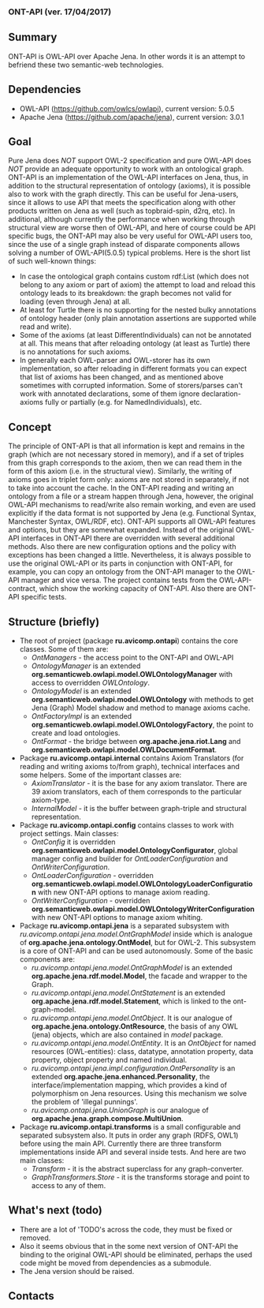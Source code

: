 ### ONT-API (ver. 17/04/2017)

## Summary
ONT-API is OWL-API over Apache Jena.
In other words it is an attempt to befriend these two semantic-web technologies.
 
## Dependencies
- OWL-API (https://github.com/owlcs/owlapi), current version: 5.0.5
- Apache Jena (https://github.com/apache/jena), current version: 3.0.1

## Goal
Pure Jena does _NOT_ support OWL-2 specification and pure OWL-API does _NOT_ provide an adequate opportunity to work with an ontological graph.
ONT-API is an implementation of the OWL-API interfaces on Jena, thus, in addition to the structural representation of ontology (axioms), 
it is possible also to work with the graph directly.
This can be useful for Jena-users, since it allows to use API that meets the specification along with other products 
written on Jena as well (such as topbraid-spin, d2rq, etc).
In additional, although currently the performance when working through structural view are worse then of OWL-API, 
and here of course could be API specific bugs, the ONT-API may also be very useful for OWL-API users too, 
since the use of a single graph instead of disparate components allows solving a number of OWL-API(5.0.5) typical problems. 
Here is the short list of such well-known things:
- In case the ontological graph contains custom rdf:List (which does not belong to any axiom or part of axiom) the attempt to load and reload 
this ontology leads to its breakdown: the graph becomes not valid for loading (even through Jena) at all.
- At least for Turtle there is no supporting for the nested bulky annotations of ontology header (only plain annotation assertions are supported while read and write).
- Some of the axioms (at least DifferentIndividuals) can not be annotated at all. 
This means that after reloading ontology (at least as Turtle) there is no annotations for such axioms.
- In generally each OWL-parser and OWL-storer has its own implementation, 
so after reloading in different formats you can expect that list of axioms has been changed, and as mentioned above sometimes with corrupted information. 
Some of storers/parses can't work with annotated declarations, some of them ignore declaration-axioms fully or partially (e.g. for NamedIndividuals), etc.

## Concept
The principle of ONT-API is that all information is kept and remains in the graph (which are not necessary stored in memory), 
and if a set of triples from this graph corresponds to the axiom, then we can read them in the form of this axiom (i.e. in the structural view). 
Similarly, the writing of axioms goes in triplet form only: axioms are not stored in separately, if not to take into account the cache.
In the ONT-API reading and writing an ontology from a file or a stream happen through Jena,
however, the original OWL-API mechanisms to read/write also remain working, 
and even are used explicitly if the data format is not supported by Jena (e.g. Functional Syntax, Manchester Syntax, OWL/RDF, etc).
ONT-API supports all OWL-API features and options, but they are somewhat expanded. 
Instead of the original OWL-API interfaces in ONT-API there are overridden with several additional methods.
Also there are new configuration options and the policy with exceptions has been changed a little.
Nevertheless, it is always possible to use the original OWL-API or its parts in conjunction with ONT-API, 
for example, you can copy an ontology from the ONT-API manager to the OWL-API manager and vice versa.
The project contains tests from the OWL-API-contract, which show the working capacity of ONT-API. 
Also there are ONT-API specific tests.

## Structure (briefly)
* The root of project (package __ru.avicomp.ontapi__) contains the core classes. Some of them are:  
    * _OntManagers_  - the access point to the ONT-API and OWL-API
    * _OntologyManager_ is an extended __org.semanticweb.owlapi.model.OWLOntologyManager__ with access to overridden _OWLOntology_. 
    * _OntologyModel_ is an extended __org.semanticweb.owlapi.model.OWLOntology__ with methods to get Jena (Graph) Model shadow and method to manage axioms cache.
    * _OntFactoryImpl_ is an extended __org.semanticweb.owlapi.model.OWLOntologyFactory__, the point to create and load ontologies.
    * _OntFormat_ - the bridge between __org.apache.jena.riot.Lang__ and __org.semanticweb.owlapi.model.OWLDocumentFormat__.
* Package __ru.avicomp.ontapi.internal__ contains Axiom Translators (for reading and writing axioms to/from graph), technical interfaces and some helpers. Some of the important classes are:
    * _AxiomTranslator_ - it is the base for any axiom translator. There are 39 axiom translators, each of them corresponds to the particular axiom-type.
    * _InternalModel_  - it is the buffer between graph-triple and structural representation.
* Package __ru.avicomp.ontapi.config__ contains classes to work with project settings. Main classes:
    * _OntConfig_ it is overridden  __org.semanticweb.owlapi.model.OntologyConfigurator__, global manager config and builder 
for _OntLoaderConfiguration_ and _OntWriterConfiguration_.
    * _OntLoaderConfiguration_ - overridden __org.semanticweb.owlapi.model.OWLOntologyLoaderConfiguration__ with new ONT-API options to manage axiom reading.
    * _OntWriterConfiguration_ - overridden __org.semanticweb.owlapi.model.OWLOntologyWriterConfiguration__ with new ONT-API options to manage axiom whiting.
* Package __ru.avicomp.ontapi.jena__ is a separated subsystem with _ru.avicomp.ontapi.jena.model.OntGraphModel_ inside which 
is analogue of __org.apache.jena.ontology.OntModel__, but for OWL-2. This subsystem is a core of ONT-API and can be used autonomously. 
Some of the basic components are:
    * _ru.avicomp.ontapi.jena.model.OntGraphModel_ is an extended __org.apache.jena.rdf.model.Model__, the facade and wrapper to the Graph.
    * _ru.avicomp.ontapi.jena.model.OntStatement_ is an extended __org.apache.jena.rdf.model.Statement__, which is linked to the ont-graph-model. 
    * _ru.avicomp.ontapi.jena.model.OntObject_. It is our analogue of __org.apache.jena.ontology.OntResource__, 
    the basis of any OWL (jena) objects, which are also contained in _model_ package.
    * _ru.avicomp.ontapi.jena.model.OntEntity_. It is an _OntObject_ for named resources (OWL-entities): class, datatype, 
    annotation property, data property, object property and named individual.
    * _ru.avicomp.ontapi.jena.impl.configuration.OntPersonality_ is an extended __org.apache.jena.enhanced.Personality__, 
    the interface/implementation mapping, which provides a kind of polymorphism on Jena resources. Using this mechanism we solve the problem of 'illegal punnings'.
    * _ru.avicomp.ontapi.jena.UnionGraph_ is our analogue of __org.apache.jena.graph.compose.MultiUnion__.
* Package __ru.avicomp.ontapi.transforms__ is a small configurable and separated subsystem also. 
It puts in order any graph (RDFS, OWL1) before using the main API. Currently there are three transform implementations inside API and several inside tests.
 And here are two main classes:
    * _Transform_ - it is the abstract superclass for any graph-converter. 
    * _GraphTransformers.Store_ - it is the transforms storage and point to access to any of them.

## What's next (todo)
* There are a lot of 'TODO's across the code, they must be fixed or removed.
* Also it seems obvious that in the some next version of ONT-API the binding to the original OWL-API should be eliminated, 
perhaps the used code might be moved from dependencies as a submodule. 
* The Jena version should be raised.

## Contacts